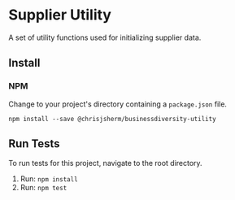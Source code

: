 # Supplier Utility
A set of utility functions used for initializing supplier data.

## Install
### NPM
Change to your project's directory containing a `package.json` file.
```
npm install --save @chrisjsherm/businessdiversity-utility
```

## Run Tests
To run tests for this project, navigate to the root directory.
1. Run: `npm install`
2. Run: `npm test`
